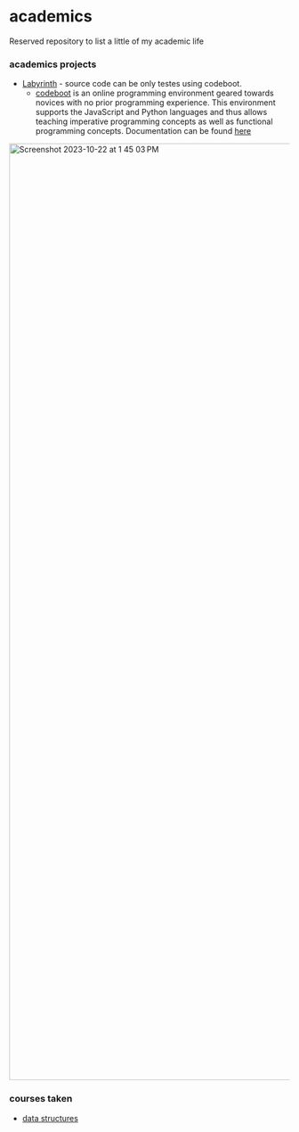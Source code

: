 # academics
Reserved repository to list a little of my academic life

### academics projects
- [Labyrinth](https://github.com/jpstayfocus/academics/blob/main/acad-projects-code/labyrinth.py) - source code can be only testes using codeboot.
  - [codeboot](https://codeboot.org/4.1.1/#!) is an online programming environment geared towards novices with no prior programming experience. This environment supports the JavaScript and Python languages and thus allows teaching imperative programming concepts as well as functional programming concepts. Documentation can be found [here](http://www.iro.umontreal.ca/~feeley/papers/MelanconFeeleyTFPIE21.pdf)

<img width="1680" alt="Screenshot 2023-10-22 at 1 45 03 PM" src="https://github.com/jpstayfocus/academics/assets/110998062/c43fb4da-fa17-4065-9c29-c1daca59087a">


### courses taken
- [data structures](https://github.com/jpstayfocus/data-structures-and-algorithms)

